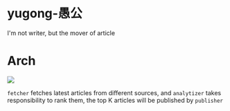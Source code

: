 # yugong-愚公
I'm not writer, but the mover of article

# Arch

![](http://ojiqea97q.bkt.clouddn.com/content/distribution/Screen%20Shot%202018-03-03%20at%2021.29.06.png)

`fetcher` fetches latest articles from different sources, and `analytizer`
takes responsibility to rank them, the top K articles will be published by `publisher` 


